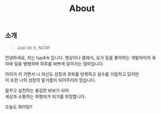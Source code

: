 ﻿---
layout: about
title: About
menu: true
order: 10
---

## 소개

> Just do it, NOW!

안녕하세요, 저는 typ4rk 입니다. 명상이나 클래식, 요가 등을 좋아하는 개발자이자 육아와 일을 병행하며 하루를 바쁘게 살아가는 엄마입니다.

아이가 커 가면서 나 자신도 성장과 후퇴를 반복하고 실수를 거듭하고 있지만 <br>
이 또한 나의 성장의 밑거름이 되어주리라 믿습니다.

꿈꾸고 실천하는 용감한 바보가 되어 <br>
세상과 소통하는 여행자가 되기를 희망합니다.

오늘도 화이팅!!
